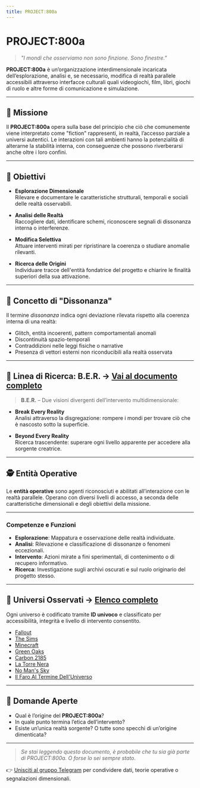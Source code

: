 ```yaml
---
title: PROJECT:800a
---
```


# PROJECT:800a

> *"I mondi che osserviamo non sono finzione. Sono finestre."*

**PROJECT:800a** è un’organizzazione interdimensionale incaricata dell’esplorazione, analisi e, se necessario, modifica di realtà parallele accessibili attraverso interfacce culturali quali videogiochi, film, libri, giochi di ruolo e altre forme di comunicazione e simulazione.

---

## 🌌 Missione

Il **PROJECT:800a** opera sulla base del principio che ciò che comunemente viene interpretato come "fiction" rappresenti, in realtà, l’accesso parziale a universi autentici. Le interazioni con tali ambienti hanno la potenzialità di alterarne la stabilità interna, con conseguenze che possono riverberarsi anche oltre i loro confini.

---

## 🧭 Obiettivi

- **Esplorazione Dimensionale**  
  Rilevare e documentare le caratteristiche strutturali, temporali e sociali delle realtà osservabili.

- **Analisi delle Realtà**  
  Raccogliere dati, identificare schemi, riconoscere segnali di dissonanza interna o interferenze.

- **Modifica Selettiva**  
  Attuare interventi mirati per ripristinare la coerenza o studiare anomalie rilevanti.

- **Ricerca delle Origini**  
  Individuare tracce dell'entità fondatrice del progetto e chiarire le finalità superiori della sua attivazione.

---

## 🧨 Concetto di "Dissonanza"

Il termine *dissonanza* indica ogni deviazione rilevata rispetto alla coerenza interna di una realtà:

- Glitch, entità incoerenti, pattern comportamentali anomali  
- Discontinuità spazio-temporali  
- Contraddizioni nelle leggi fisiche o narrative  
- Presenza di vettori esterni non riconducibili alla realtà osservata

---

## 🧪 Linea di Ricerca: B.E.R. → [Vai al documento completo](ber.md)

> **B.E.R.** – Due visioni divergenti dell’intervento multidimensionale:

- **Break Every Reality**  
  Analisi attraverso la disgregazione: rompere i mondi per trovare ciò che è nascosto sotto la superficie.

- **Beyond Every Reality**  
  Ricerca trascendente: superare ogni livello apparente per accedere alla sorgente creatrice.

---

## 🕵️ Entità Operative  

Le **entità operative** sono agenti riconosciuti e abilitati all’interazione con le realtà parallele. Operano con diversi livelli di accesso, a seconda delle caratteristiche dimensionali e degli obiettivi della missione.

---

### Competenze e Funzioni

- **Esplorazione**: Mappatura e osservazione delle realtà individuate.
- **Analisi**: Rilevazione e classificazione di dissonanze o fenomeni eccezionali.
- **Intervento**: Azioni mirate a fini sperimentali, di contenimento o di recupero informativo.
- **Ricerca**: Investigazione sugli archivi oscurati e sul ruolo originario del progetto stesso.

---

## 📂 Universi Osservati → [Elenco completo](realta.md)

Ogni universo è codificato tramite **ID univoco** e classificato per accessibilità, integrità e livello di intervento consentito.

- [Fallout](fallout.md)
- [The Sims](thesims.md)
- [Minecraft](minecraft.md)
- [Green Oaks](greenoaks.md)
- [Carbon 2185](carbon2185.md)
- [La Torre Nera](thedarktower.md)
- [No Man's Sky](nomanssky.md)
- [Il Faro Al Termine Dell'Universo](ilfaroalterminedell'universo.md)

---

## 🧩 Domande Aperte

- Qual è l’origine del **PROJECT:800a**?
- In quale punto termina l’etica dell’intervento?
- Esiste un’unica realtà sorgente? O tutte sono specchi di un’origine dimenticata?

---

> *Se stai leggendo questo documento, è probabile che tu sia già parte di PROJECT:800a. O forse lo sei sempre stato.*

👉 [Unisciti al gruppo Telegram](https://t.me/+ViK7RmXBsQIzMTc0) per condividere dati, teorie operative o segnalazioni dimensionali.
